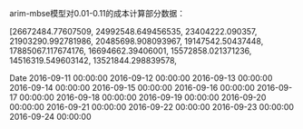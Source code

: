 

arim-mbse模型对0.01-0.11的成本计算部分数据：

[26672484.77607509,
 24992548.649456535,
 23404222.090357,
 21903290.992781986,
 20485698.908093967,
 19147542.50437448,
 17885067.117674176,
 16694662.39406001,
 15572858.021371236,
 14516319.549603142,
 13521844.298839578,


 Date
2016-09-11 00:00:00
2016-09-12 00:00:00
2016-09-13 00:00:00
2016-09-14 00:00:00
2016-09-15 00:00:00
2016-09-16 00:00:00
2016-09-17 00:00:00
2016-09-18 00:00:00
2016-09-19 00:00:00
2016-09-20 00:00:00
2016-09-21 00:00:00
2016-09-22 00:00:00
2016-09-23 00:00:00
2016-09-24 00:00:00
               

